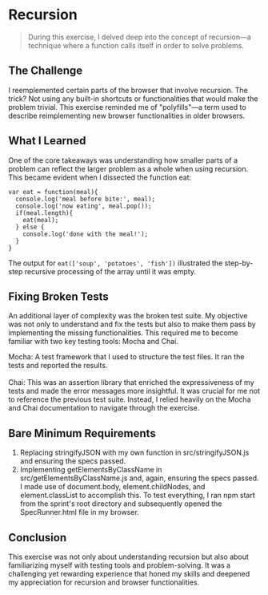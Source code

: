 # Recursion 

>During this exercise, I delved deep into the concept of recursion—a technique where a function calls itself in order to solve problems.

## The Challenge
I reemplemented certain parts of the browser that involve recursion. The trick? Not using any built-in shortcuts or functionalities that would make the problem trivial. This exercise reminded me of "polyfills"—a term used to describe reimplementing new browser functionalities in older browsers.


## What I Learned
One of the core takeaways was understanding how smaller parts of a problem can reflect the larger problem as a whole when using recursion. This became evident when I dissected the function eat:

```
var eat = function(meal){
  console.log('meal before bite:', meal);
  console.log('now eating', meal.pop());
  if(meal.length){
    eat(meal);
  } else {
    console.log('done with the meal!');
  }
}
```

The output for `eat(['soup', 'potatoes', 'fish'])` illustrated the step-by-step recursive processing of the array until it was empty.

## Fixing Broken Tests
An additional layer of complexity was the broken test suite. My objective was not only to understand and fix the tests but also to make them pass by implementing the missing functionalities. This required me to become familiar with two key testing tools: Mocha and Chai.

Mocha: A test framework that I used to structure the test files. It ran the tests and reported the results.</br>
</br>
Chai: This was an assertion library that enriched the expressiveness of my tests and made the error messages more insightful.
It was crucial for me not to reference the previous test suite. Instead, I relied heavily on the Mocha and Chai documentation to navigate through the exercise.


## Bare Minimum Requirements
1. Replacing stringifyJSON with my own function in src/stringifyJSON.js and ensuring the specs passed.</br>
2. Implementing getElementsByClassName in src/getElementsByClassName.js and, again, ensuring the specs passed. I made use of document.body, element.childNodes, and element.classList to accomplish this.
To test everything, I ran npm start from the sprint's root directory and subsequently opened the SpecRunner.html file in my browser.

## Conclusion
This exercise was not only about understanding recursion but also about familiarizing myself with testing tools and problem-solving. It was a challenging yet rewarding experience that honed my skills and deepened my appreciation for recursion and browser functionalities.

